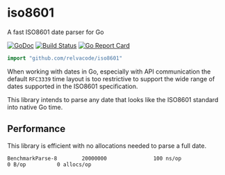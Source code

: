 # iso8601
A fast ISO8601 date parser for Go

[![GoDoc](https://godoc.org/github.com/relvacode/iso8601?status.svg)](https://godoc.org/github.com/relvacode/iso8601) [![Build Status](https://travis-ci.org/relvacode/iso8601.svg?branch=master)](https://travis-ci.org/relvacode/iso8601) [![Go Report Card](https://goreportcard.com/badge/github.com/relvacode/iso8601)](https://goreportcard.com/report/github.com/relvacode/iso8601)

```go
import "github.com/relvacode/iso8601"
```

When working with dates in Go, especially with API communication the default `RFC3339` time layout is too restrictive to support the wide range of dates supported in the ISO8601 specification.

This library intends to parse any date that looks like the ISO8601 standard into native Go time.

## Performance

This library is efficient with no allocations needed to parse a full date.

    BenchmarkParse-8        20000000               100 ns/op               0 B/op          0 allocs/op
